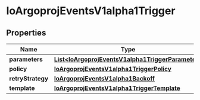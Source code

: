 

# IoArgoprojEventsV1alpha1Trigger


## Properties

Name | Type | Description | Notes
------------ | ------------- | ------------- | -------------
**parameters** | [**List&lt;IoArgoprojEventsV1alpha1TriggerParameter&gt;**](IoArgoprojEventsV1alpha1TriggerParameter.md) |  |  [optional]
**policy** | [**IoArgoprojEventsV1alpha1TriggerPolicy**](IoArgoprojEventsV1alpha1TriggerPolicy.md) |  |  [optional]
**retryStrategy** | [**IoArgoprojEventsV1alpha1Backoff**](IoArgoprojEventsV1alpha1Backoff.md) |  |  [optional]
**template** | [**IoArgoprojEventsV1alpha1TriggerTemplate**](IoArgoprojEventsV1alpha1TriggerTemplate.md) |  |  [optional]



